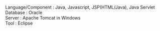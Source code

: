 Language/Component : Java, Javascript, JSP(HTML/Java), Java Servlet  
Database : Oracle  
Server : Apache Tomcat in Windows    
Tool : Eclipse  
